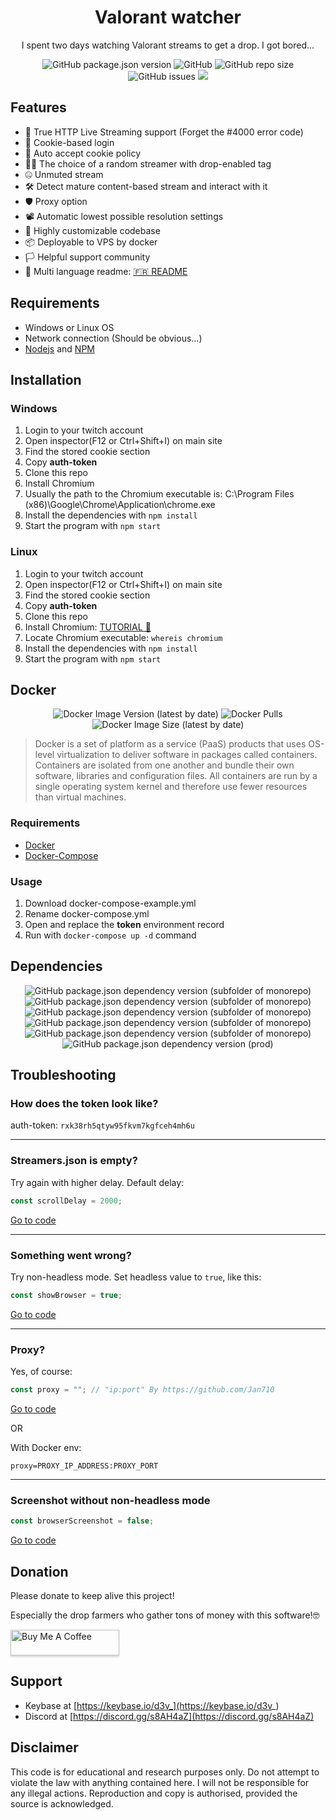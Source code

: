 


<h1 align="center">Valorant watcher</h1>
<p align="center"> I spent two days watching Valorant streams to get a drop. I got bored...</p>
<p align="center">
<img alt="GitHub package.json version" src="https://img.shields.io/github/package-json/v/D3vl0per/Valorant-watcher"> <img alt="GitHub" src="https://img.shields.io/github/repo-size/D3vl0per/Valorant-watcher"> <img alt="GitHub repo size" src="https://img.shields.io/github/license/D3vl0per/Valorant-watcher"> <img alt="GitHub issues" src="https://img.shields.io/github/issues/D3vl0per/Valorant-watcher"> <a href="https://asciinema.org/a/rob4Rh1EG4XFVfN4XWK67JSnf" target="_blank"><img src="https://asciinema.org/a/rob4Rh1EG4XFVfN4XWK67JSnf.svg" /></a>
</p>

## Features
- 🎥 True HTTP Live Streaming support (Forget the #4000 error code)
- 🔐 Cookie-based login
- 📜 Auto accept cookie policy
- 👨‍💻 The choice of a random streamer with drop-enabled tag
- 🤐 Unmuted stream
- 🛠 Detect mature content-based stream and interact with it
- 🛡 Proxy option
- 📽 Automatic lowest possible resolution settings
- 🧰 Highly customizable codebase
- 📦 Deployable to VPS by docker
- 🏳️ Helpful support community
- 💬 Multi language readme: [🇫🇷 README](https://github.com/D3vl0per/Valorant-watcher/blob/languages/README_FR.md)

## Requirements

 - Windows or Linux OS
 - Network connection (Should be obvious...)
 - [Nodejs](https://nodejs.org/en/download/) and [NPM](https://www.npmjs.com/get-npm)

## Installation

### Windows
1. Login to your twitch account
2. Open inspector(F12 or Ctrl+Shift+I) on main site
3. Find the stored cookie section
4. Copy **auth-token**
5. Clone this repo
6. Install Chromium
7. Usually the path to the Chromium executable is: C:\\Program Files (x86)\\Google\\Chrome\\Application\\chrome.exe
8. Install the dependencies with `npm install`
9. Start the program with `npm start`
### Linux
1. Login to your twitch account
2. Open inspector(F12 or Ctrl+Shift+I) on main site
3. Find the stored cookie section
4. Copy **auth-token**
5. Clone this repo
6. Install Chromium: [TUTORIAL 🤗](https://www.addictivetips.com/ubuntu-linux-tips/install-chromium-on-linux/)
7. Locate Chromium executable: `whereis chromium`
8. Install the dependencies with `npm install`
9. Start the program with `npm start`

## Docker
<p align="center">
<img alt="Docker Image Version (latest by date)" src="https://img.shields.io/docker/v/d3vm/valorant-watcher"> <img alt="Docker Pulls" src="https://img.shields.io/docker/pulls/d3vm/valorant-watcher"> <img alt="Docker Image Size (latest by date)" src="https://img.shields.io/docker/image-size/d3vm/valorant-watcher">
</p>


>Docker is a set of platform as a service (PaaS) products that uses OS-level virtualization to deliver software in packages called containers. Containers are isolated from one another and bundle their own software, libraries and configuration files. All containers are run by a single operating system kernel and therefore use fewer resources than virtual machines.
### Requirements
- [Docker](https://docs.docker.com/get-docker/)
- [Docker-Compose](https://docs.docker.com/compose/install/)

### Usage
1. Download docker-compose-example.yml
2. Rename docker-compose.yml
3. Open and replace the **token** environment record
4. Run with `docker-compose up -d` command
## Dependencies
<p align="center">
<img alt="GitHub package.json dependency version (subfolder of monorepo)" src="https://img.shields.io/github/package-json/dependency-version/D3vl0per/Valorant-watcher/puppeteer-core"> <img alt="GitHub package.json dependency version (subfolder of monorepo)" src="https://img.shields.io/github/package-json/dependency-version/D3vl0per/Valorant-watcher/cheerio"> <img alt="GitHub package.json dependency version (subfolder of monorepo)" src="https://img.shields.io/github/package-json/dependency-version/D3vl0per/Valorant-watcher/inquirer"> <img alt="GitHub package.json dependency version (subfolder of monorepo)" src="https://img.shields.io/github/package-json/dependency-version/D3vl0per/Valorant-watcher/dotenv"> <img alt="GitHub package.json dependency version (subfolder of monorepo)" src="https://img.shields.io/github/package-json/dependency-version/D3vl0per/Valorant-watcher/dayjs"> <img alt="GitHub package.json dependency version (prod)" src="https://img.shields.io/github/package-json/dependency-version/D3vl0per/valorant-watcher/tree-kill">
</p>

## Troubleshooting

### How does the token look like?
auth-token: `rxk38rh5qtyw95fkvm7kgfceh4mh6u`
___


### Streamers.json is empty?

Try again with higher delay.
Default delay:
```javascript
const scrollDelay = 2000;
```
[Go to code](https://github.com/D3vl0per/Valorant-watcher/blob/12dce8065423861971b7088563ad936b2dcc2559/app.js#L15)
___
### Something went wrong?
Try non-headless mode. Set headless value to `true`, like this:
```javascript
const showBrowser = true;
```
[Go to code](https://github.com/D3vl0per/Valorant-watcher/blob/12dce8065423861971b7088563ad936b2dcc2559/app.js#L24)
___
### Proxy?

Yes, of course:
```javascript
const proxy = ""; // "ip:port" By https://github.com/Jan710
```
[Go to code](https://github.com/D3vl0per/Valorant-watcher/blob/12dce8065423861971b7088563ad936b2dcc2559/app.js#L25)  

OR

With Docker env:
```
proxy=PROXY_IP_ADDRESS:PROXY_PORT
```
___
### Screenshot without non-headless mode
```javascript
const browserScreenshot = false;
```
[Go to code](https://github.com/D3vl0per/Valorant-watcher/blob/12dce8065423861971b7088563ad936b2dcc2559/app.js#L27)

## Donation
Please donate to keep alive this project!

Especially the drop farmers who gather tons of money with this software!🤓  

<a href="https://www.buymeacoffee.com/D3v" target="_blank"><img src="https://www.buymeacoffee.com/assets/img/custom_images/orange_img.png" alt="Buy Me A Coffee" style="height: 41px !important;width: 174px !important;box-shadow: 0px 3px 2px 0px rgba(190, 190, 190, 0.5) !important;-webkit-box-shadow: 0px 3px 2px 0px rgba(190, 190, 190, 0.5) !important;" ></a>


## Support
 - Keybase at [https://keybase.io/d3v_](https://keybase.io/d3v_)
 - Discord at [https://discord.gg/s8AH4aZ](https://discord.gg/s8AH4aZ)

## Disclaimer
This code is for educational and research purposes only.
Do not attempt to violate the law with anything contained here.
I will not be responsible for any illegal actions.
Reproduction and copy is authorised, provided the source is acknowledged.
